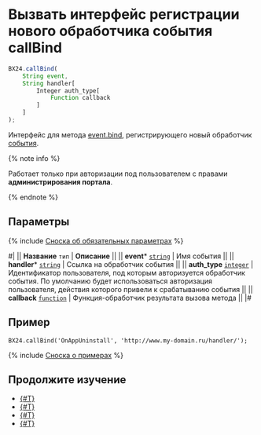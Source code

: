 # Вызвать интерфейс регистрации нового обработчика события callBind

```js
BX24.callBind(
    String event,
    String handler[
        Integer auth_type[
            Function callback
        ]
    ]
);
```

Интерфейс для метода [event.bind](../../events/event-bind.md), регистрирующего новый обработчик [события](../../common/events/index.md).

{% note info %}

Работает только при авторизации под пользователем с правами **администрирования портала**.

{% endnote %}

## Параметры

{% include [Сноска об обязательных параметрах](../../../_includes/required.md) %}

#|
|| **Название**
`тип` | **Описание** ||
|| **event***
[`string`](../../data-types.md) | Имя события ||
|| **handler***
[`string`](../../data-types.md) | Ссылка на обработчик события ||
|| **auth_type**
[`integer`](../../data-types.md) | Идентификатор пользователя, под которым авторизуется обработчик события. По умолчанию будет использоваться авторизация пользователя, действия которого привели к срабатыванию события ||
|| **callback**
[`function`](../../data-types.md) | Функция-обработчик результата вызова метода ||
|#

## Пример

```http
BX24.callBind('OnAppUninstall', 'http://www.my-domain.ru/handler/');
```

{% include [Сноска о примерах](../../../_includes/examples.md) %}

## Продолжите изучение

- [{#T}](./bx24-call-unbind.md)
- [{#T}](./bx24-call-method.md)
- [{#T}](./bx24-call-batch.md)
- [{#T}](./files.md)